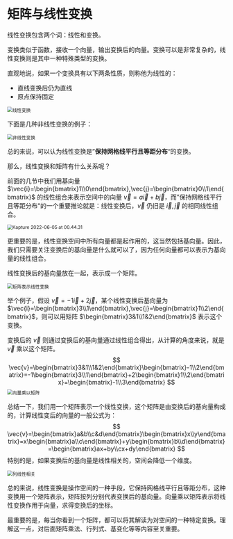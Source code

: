 # 矩阵与线性变换

线性变换包含两个词：线性和变换。

变换类似于函数，接收一个向量，输出变换后的向量。变换可以是非常复杂的，线性变换则是其中一种特殊类型的变换。

直观地说，如果一个变换具有以下两条性质，则称他为线性的：

* 直线变换后仍为直线
* 原点保持固定

<img class="img-shadow" src="https://tva1.sinaimg.cn/large/e6c9d24egy1h2wjmrwz0sg20k00b91af.gif" alt="线性变换" style="zoom:75%;" />

下面是几种非线性变换的例子：

<img class="img-shadow" src="https://tva1.sinaimg.cn/large/e6c9d24egy1h2wjmycsimg20k00b94qq.gif" alt="非线性变换" style="zoom:75%;" />

总的来说，可以认为线性变换是”**保持网格线平行且等距分布**“的变换。

那么，线性变换和矩阵有什么关系呢？

前面的几节中我们用基向量 $\vec{i}=\begin{bmatrix}1\\0\end{bmatrix},\vec{j}=\begin{bmatrix}0\\1\end{bmatrix}$ 的线性组合来表示空间中的向量 $\vec{v} = a\vec{i}+b\vec{j}$，而”保持网格线平行且等距分布“的一个重要推论就是：线性变换后，$\vec{v}$ 仍旧是 $\vec{i},\vec{j}$ 的相同线性组合。

<img class="img-shadow" src="https://tva1.sinaimg.cn/large/e6c9d24egy1h2woz29qb4g20k00b9467.gif" alt="Kapture 2022-06-05 at 00.44.31" style="zoom:75%;" />

更重要的是，线性变换空间中所有向量都是起作用的，这当然包括基向量。因此，我们只需要关注变换后的基向量是什么就可以了，因为任何向量都可以表示为基向量的线性组合。

线性变换后的基向量放在一起，表示成一个矩阵。

<img class="img-shadow" src="https://tva1.sinaimg.cn/large/e6c9d24egy1h2wjmztk2xg20k00b9qfa.gif" alt="矩阵表示线性变换" style="zoom:75%;" />

举个例子，假设 $\vec{v} = -1\vec{i}+2\vec{j}$，某个线性变换后基向量为 $\vec{i}=\begin{bmatrix}3\\1\end{bmatrix},\vec{j}=\begin{bmatrix}1\\2\end{bmatrix}$，则可以用矩阵 $\begin{bmatrix}3&1\\1&2\end{bmatrix}$ 表示这个变换。

变换后的 $\vec{v}$ 则通过变换后的基向量通过线性组合得出，从计算的角度来说，就是 $\vec{v}$ 乘以这个矩阵。
$$
\vec{v}=\begin{bmatrix}3&1\\1&2\end{bmatrix}\begin{bmatrix}-1\\2\end{bmatrix}=-1\begin{bmatrix}3\\1\end{bmatrix}+2\begin{bmatrix}1\\2\end{bmatrix}=\begin{bmatrix}-1\\3\end{bmatrix}
$$
<img class="img-shadow" src="https://tva1.sinaimg.cn/large/e6c9d24egy1h2wjn61tq0g20k00b9ax1.gif" alt="向量乘以矩阵" style="zoom:75%;" />

总结一下，我们用一个矩阵表示一个线性变换，这个矩阵是由变换后的基向量构成的，计算线性变后的向量的一般公式为：
$$
\vec{v}=\begin{bmatrix}a&b\\c&d\end{bmatrix}\begin{bmatrix}x\\y\end{bmatrix}=x\begin{bmatrix}a\\c\end{bmatrix}+y\begin{bmatrix}b\\d\end{bmatrix}=\begin{bmatrix}ax+by\\cx+dy\end{bmatrix}
$$
特别的是，如果变换后的基向量是线性相关的，空间会降低一个维度。

<img class="img-shadow" src="https://tva1.sinaimg.cn/large/e6c9d24egy1h2woc21ugpg20k00b91kx.gif" alt="列线性相关" style="zoom:75%;" />

总的来说，线性变换是操作空间的一种手段，它保持网格线平行且等距分布，这种变换用一个矩阵表示，矩阵按列分别代表变换后的基向量。向量乘以矩阵表示将线性变换作用于向量，求得变换后的坐标。

最重要的是，每当你看到一个矩阵，都可以将其解读为对空间的一种特定变换。理解这一点，对后面矩阵乘法、行列式、基变化等等内容至关重要。